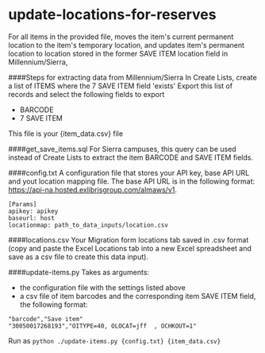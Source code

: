 # update-locations-for-reserves
For all items in the provided file, moves the item's current permanent location to the item's temporary location, and updates item's permanent location to location stored in the former SAVE ITEM location field in Millennium/Sierra,

####Steps for extracting data from Millennium/Sierra
In Create Lists, create a list of ITEMS where the 7 SAVE ITEM field 'exists'
Export this list of records and select the following fields to export 
* BARCODE  
* 7 SAVE ITEM

This file is your {item_data.csv} file

####get_save_items.sql
For Sierra campuses, this query can be used instead of Create Lists to extract the item BARCODE and SAVE ITEM fields. 

####config.txt
A configuration file that stores your API key, base API URL and yout location mapping file. The base API URL is in the following format: https://api-na.hosted.exlibrisgroup.com/almaws/v1.  
```
[Params]
apikey: apikey 
baseurl: host
locationmap: path_to_data_inputs/location.csv
```
####locations.csv
Your Migration form locations tab saved in .csv format (copy and paste the Excel Locations tab into a new Excel spreadsheet and save as a csv file to create this data input). 

####update-items.py
Takes as arguments:
- the configuration file with the settings listed above
- a csv file of item barcodes and the corresponding item SAVE ITEM field, the following format:

```  
"barcode","Save item"
"30050017268193","OITYPE=40, OLOCAT=jff  , OCHKOUT=1"
```

Run as `python ./update-items.py {config.txt} {item_data.csv}`

